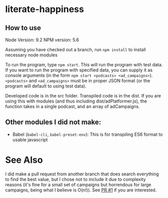 # literate-happiness

## How to use

Node Version: 9.2
NPM version: 5.6

Assuming you have checked out a branch, run `npm install` to install necessary node modules

To run the program, type `npm start`. This will run the program with test data. If you want to run
the program with specified data, you can supply it as console arguments
(in the form `npm start <podcasts> <ad_campaigns>`). `<podcasts>` and `<ad_campaigns>` must be in
proper JSON format (or the program will default to using test data).

Developed code is in the src folder. Transpiled code is in the dist. If you are using this with
modules (and thus including dist/adPlatformer.js), the function takes in a single podcast, and an
array of adCampaigns.

## Other modules I did not make:

* Babel (`babel-cli`, `babel-preset-env`): This is for transpiling ES6 format to usable javascript

# See Also

I did make a pull request from another branch that does search everything to find the best value,
but I chose not to include it due to complexity reasons (it's fine for a small set of campaigns but
horrendous for large campaigns, being what I believe is O(n!)). See
[PR #1](https://github.com/YeahButHats/literate-happiness/pull/1) if you are interested.
